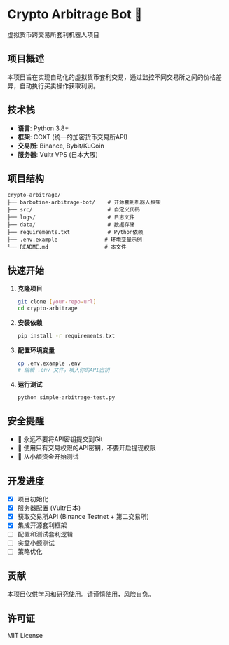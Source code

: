 # Crypto Arbitrage Bot 🚀

虚拟货币跨交易所套利机器人项目

## 项目概述

本项目旨在实现自动化的虚拟货币套利交易，通过监控不同交易所之间的价格差异，自动执行买卖操作获取利润。

## 技术栈

- **语言**: Python 3.8+
- **框架**: CCXT (统一的加密货币交易所API)
- **交易所**: Binance, Bybit/KuCoin
- **服务器**: Vultr VPS (日本大阪)

## 项目结构

```
crypto-arbitrage/
├── barbotine-arbitrage-bot/    # 开源套利机器人框架
├── src/                        # 自定义代码
├── logs/                       # 日志文件
├── data/                       # 数据存储
├── requirements.txt            # Python依赖
├── .env.example               # 环境变量示例
└── README.md                  # 本文件
```

## 快速开始

1. **克隆项目**
   ```bash
   git clone [your-repo-url]
   cd crypto-arbitrage
   ```

2. **安装依赖**
   ```bash
   pip install -r requirements.txt
   ```

3. **配置环境变量**
   ```bash
   cp .env.example .env
   # 编辑 .env 文件，填入你的API密钥
   ```

4. **运行测试**
   ```bash
   python simple-arbitrage-test.py
   ```

## 安全提醒

- 🔐 永远不要将API密钥提交到Git
- 🔐 使用只有交易权限的API密钥，不要开启提现权限
- 🔐 从小额资金开始测试

## 开发进度

- [x] 项目初始化
- [x] 服务器配置 (Vultr日本)
- [x] 获取交易所API (Binance Testnet + 第二交易所)
- [x] 集成开源套利框架
- [ ] 配置和测试套利逻辑
- [ ] 实盘小额测试
- [ ] 策略优化

## 贡献

本项目仅供学习和研究使用。请谨慎使用，风险自负。

## 许可证

MIT License